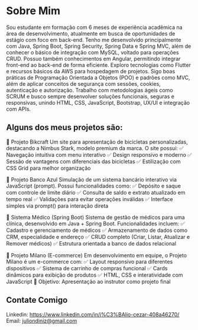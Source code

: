 # Sobre Mim
Sou estudante em formação com 6 meses de experiência acadêmica na área de desenvolvimento, atualmente em busca de oportunidades de estágio com foco em back-end. Tenho me desenvolvido principalmente com Java, Spring Boot, Spring Security, Spring Data e Spring MVC, além de conhecer o básico de integração com MySQL, voltado para operações CRUD.
Possuo também conhecimentos em Angular, permitindo integrar front-end ao back-end de forma eficiente. Exploro tecnologias como Flutter e recursos básicos da AWS para hospedagem de projetos. Sigo boas práticas de Programação Orientada a Objetos (POO) e padrões como MVC, além de aplicar conceitos de segurança com sessões, cookies, autenticação e autorização.
Trabalho com metodologias ágeis como SCRUM e busco sempre desenvolver soluções funcionais, seguras e responsivas, unindo HTML, CSS, JavaScript, Bootstrap, UX/UI e integração com APIs.

## Alguns dos meus projetos são:

📌 Projeto Bikcraft
Um site para apresentação de bicicletas personalizadas, destacando a Nimbus Stark, modelo premium da marca. O site possui:
✅ Navegação intuitiva com menu interativo
✅ Design responsivo e moderno
✅ Sessão de vantagens com diferenciais das bicicletas
✅ Estilização com CSS Grid para melhor organização

📌 Projeto Banco Azul
Simulação de um sistema bancário interativo via JavaScript (prompt). Possui funcionalidades como:
✅ Depósito e saque com controle de limite diário
✅ Consulta de saldo e extrato atualizado em tempo real
✅ Validações para evitar operações inválidas
✅ Interface simples via prompt() para interação direta

📌 Sistema Médico (Spring Boot)
Sistema de gestão de médicos para uma clínica, desenvolvido em Java + Spring Boot. Funcionalidades incluem:
✅ Cadastro e gerenciamento de médicos
✅ Armazenamento de dados como CRM, especialidade e endereço
✅ CRUD completo (Criar, Listar, Atualizar e Remover médicos)
✅ Estrutura orientada a banco de dados relacional

📌 Projeto Milano (E-commerce)
Em desenvolvimento em equipe, o Projeto Milano é um e-commerce com:
✅ Layout responsivo para diferentes dispositivos
✅ Sistema de carrinho de compras funcional
✅ Cards dinâmicos para exibição de produtos
✅ HTML, CSS e interatividade com JavaScript
🚀 Objetivo: Apresentação ao instrutor como projeto final

## Contate Comigo
Linkedin: https://www.linkedin.com/in/j%C3%BAlio-cezar-408a46270/
Email: juliondiniz@gmail.com

